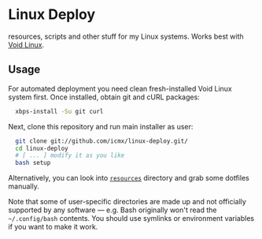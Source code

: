 # Linux Deploy

resources, scripts and other stuff for my Linux systems. Works best with [Void Linux](https://www.voidlinux.eu/).

## Usage

For automated deployment you need clean fresh-installed Void Linux system first. Once installed, obtain git and cURL packages:

```sh
  xbps-install -Su git curl
```

Next, clone this repository and run main installer as user:

```sh
  git clone git://github.com/icmx/linux-deploy.git/
  cd linux-deploy
  # [ ... ] modify it as you like
  bash setup
```

Alternatively, you can look into [`resources`](resources) directory and grab some dotfiles manually.

Note that some of user-specific directories are made up and not officially supported by any software — e.g. Bash originally won't read the `~/.config/bash` contents. You should use symlinks or environment variables if you want to make it work.
